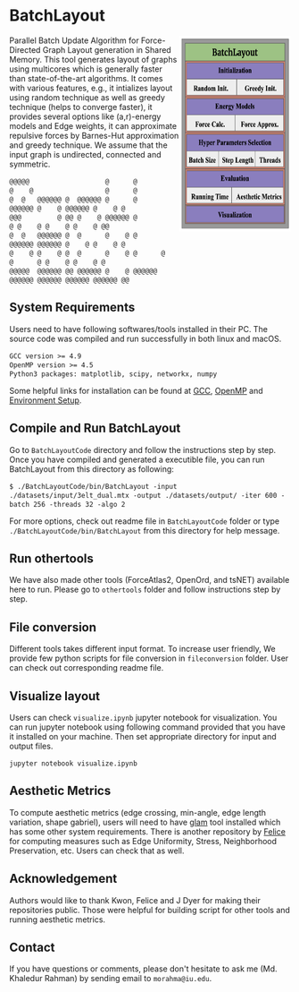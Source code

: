 # BatchLayout

<img align="right" width="200" height="350" src="./BatchLayoutCode/batchlayoutsystem.png">

Parallel Batch Update Algorithm for Force-Directed Graph Layout generation in Shared Memory. This tool generates layout of graphs using multicores which is generally faster than state-of-the-art algorithms. It comes with various features, e.g., it intializes layout using random technique as well as greedy technique (helps to converge faster), it provides several options like (a,r)-energy models and Edge weights, it can approximate repulsive forces by  Barnes-Hut approximation and greedy technique. We assume that the input graph is undirected, connected and symmetric.
```
@@@@@                   @      @                                     
@    @                  @      @                                     
@  @   @@@@@@ @  @@@@@@ @      @      @@@@@@ @    @ @@@@@@ @    @ @  
@@@         @ @@ @    @ @@@@@@ @           @ @    @ @    @ @    @ @@ 
@  @   @@@@@@ @  @      @    @ @      @@@@@@ @@@@@@ @    @ @    @ @  
@    @ @    @ @  @      @    @ @      @    @      @ @    @ @    @ @  
@@@@@  @@@@@@ @@ @@@@@@ @    @ @@@@@@ @@@@@@ @@@@@@ @@@@@@ @@@@@@ @@ 
```

## System Requirements

Users need to have following softwares/tools installed in their PC. The source code was compiled and run successfully in both linux and macOS.
```
GCC version >= 4.9
OpenMP version >= 4.5
Python3 packages: matplotlib, scipy, networkx, numpy
```
Some helpful links for installation can be found at [GCC](https://gcc.gnu.org/install/), [OpenMP](https://clang-omp.github.io) and [Environment Setup](http://heather.cs.ucdavis.edu/~matloff/158/ToolsInstructions.html#compile_openmp).

## Compile and Run BatchLayout

Go to `BatchLayoutCode` directory and follow the instructions step by step. Once you have compiled and generated a executible file, you can run BatchLayout from this directory as following:
```
$ ./BatchLayoutCode/bin/BatchLayout -input ./datasets/input/3elt_dual.mtx -output ./datasets/output/ -iter 600 -batch 256 -threads 32 -algo 2
```
For more options, check out readme file in `BatchLayoutCode` folder or type `./BatchLayoutCode/bin/BatchLayout` from this directory for help message.

## Run othertools

We have also made other tools (ForceAtlas2, OpenOrd, and tsNET) available here to run. Please go to `othertools` folder and follow instructions step by step.

## File conversion
Different tools takes different input format. To increase user friendly, We provide few python scripts for file conversion in `fileconversion` folder. User can check out corresponding readme file.

## Visualize layout
Users can check `visualize.ipynb` jupyter notebook for visualization. You can run jupyter notebook using following command provided that you have it installed on your machine. Then set appropriate directory for input and output files.
```
jupyter notebook visualize.ipynb
```

## Aesthetic Metrics
To compute aesthetic metrics (edge crossing, min-angle, edge length variation, shape gabriel), users will need to have [glam](https://github.com/VIDILabs/glam) tool installed which has some other system requirements. There is another repository by [Felice](https://github.com/felicedeluca/graphmetrics) for computing measures such as Edge Uniformity, Stress, Neighborhood Preservation, etc. Users can check that as well.

## Acknowledgement
Authors would like to thank Kwon, Felice and J Dyer for making their repositories public. Those were helpful for building script for other tools and running aesthetic metrics.


## Contact
If you have questions or comments, please don't hesitate to ask me (Md. Khaledur Rahman) by sending email to `morahma@iu.edu`.
